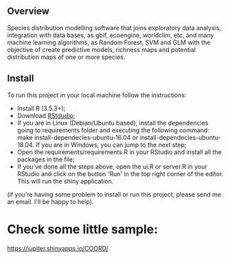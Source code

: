 ## Overview

Species distribution modelling software that joins exploratory data analysis, integration with data bases, as gbif, ecoengine, worldclim, etc, and many machine learning algorithms, as Random Forest, SVM and GLM with the objective of create predictive models, richness maps and potential distribution maps of one or more species.

## Install

To run this project in your local machine follow the instructions:
- Install R (3.5.3+);
- Download [RStdudio](https://www.rstudio.com/);
- If you are in Linux (Debian/Ubuntu based), install the dependencies going to requirements folder and executing the following command: make install-dependecies-ubuntu-16.04 or install-dependecies-ubuntu-18.04. If you are in Windows, you can jump to the next step;
- Open the requirements/requirements.R in your RStudio and install all the packages in the file;
- If you've done all the steps above, open the ui.R or server.R in your RStudio and click on the button 'Run' in the top right corner of the editor. This will run the shiny application.

(if you're having some problem to install or run this project, please send me an email. I'll be happy to help).

# Check some little sample:
https://jupiter.shinyapps.io/COORD/
